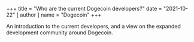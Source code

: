 +++
title = "Who are the current Dogecoin developers?"
date = "2021-10-22"
[ author ]
  name = "Dogecoin"
+++

An introduction to the current developers, and a view on the expanded development community around Dogecoin.
